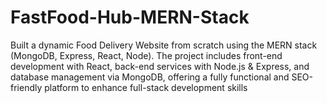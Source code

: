 # FastFood-Hub-MERN-Stack
Built a dynamic Food Delivery Website from scratch using the MERN stack (MongoDB, Express, React, Node). The project includes front-end development with React, back-end services with Node.js &amp; Express, and database management via MongoDB, offering a fully functional and SEO-friendly platform to enhance full-stack development skills
